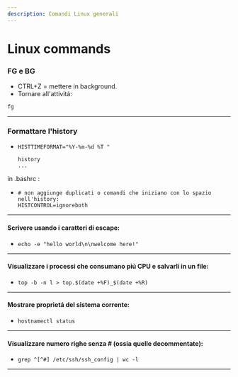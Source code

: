 ```yaml
---
description: Comandi Linux generali
---
```


# Linux commands

### FG e BG

* CTRL+Z = mettere in background.
* Tornare all'attivitá:

```Shell
fg
```

***

### Formattare l'history

* ```Shell
  HISTTIMEFORMAT="%Y-%m-%d %T "

  history
  ...
  ```

in .bashrc :

* ```Shell
  # non aggiunge duplicati o comandi che iniziano con lo spazio nell'history:
  HISTCONTROL=ignoreboth

  ```

***

#### Scrivere usando i caratteri di escape:

* `echo -e "hello world\n\nwelcome here!"`

***

#### Visualizzare i processi che consumano piú CPU e salvarli in un file:

* `top -b -n l > top.$(date +%F)_$(date +%R)`

***

#### Mostrare proprietá del sistema corrente:

* `hostnamectl status`

***

#### Visualizzare numero righe senza # (ossia quelle decommentate):

* `grep ^[^#] /etc/ssh/ssh_config | wc -l`&#x20;

***

